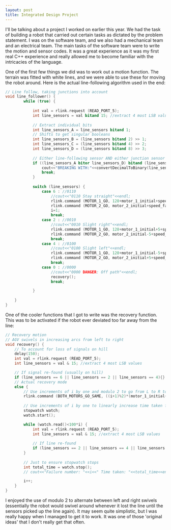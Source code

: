 ```yaml
---
layout: post
title: Integrated Design Project
---
```

I'll be talking about a project I worked on earlier this year. We had the task of building a robot that carried out certain tasks as dictated by the problem statement. I was on the software team, and we also had a mechanical team and an electrical team. The main tasks of the software team were to write the motion and sensor codes. It was a great experience as it was my first real C++ experience and really allowed me to become familiar with the intricacies of the language.

One of the first few things we did was to work out a motion function. The terrain was fitted with white lines, and we were able to use these for moving the robot around. Here is the actual line-following algorithm used in the end:
```c++
// Line follow, taking junctions into account
void line_follower() {
	    while (true) {
		
            int val = rlink.request (READ_PORT_5);
            int line_sensors = val bitand 15; //extract 4 most LSB values
            
            // Extract individual bits
            int line_sensors_A = line_sensors bitand 1;
            // Shifts to get singular booleans
            int line_sensors_B = (line_sensors bitand 2) >> 1;
            int line_sensors_C = (line_sensors bitand 4) >> 2;
            int line_sensors_D = (line_sensors bitand 8) >> 3;
            
            // Either line-following sensor AND either junction sensor
            if ((line_sensors_A bitor line_sensors_D) bitand (line_sensors_B bitor line_sensors_C)){
                cout<<"BREAKING WITH:"<<convertDecimalToBinary(line_sensors)<<endl;
                break;
            }
            
            switch (line_sensors) {
                case 6 : //0110
                    //cout<<"0110 Stay straight"<<endl;
                    rlink.command (MOTOR_1_GO, 128+motor_1_initial+speed_factor);
                    rlink.command (MOTOR_2_GO, motor_2_initial+speed_factor);
                    i=1;
                    break;
                case 2 : //0010
                    //cout<<"0010 Slight right"<<endl;
                    rlink.command (MOTOR_1_GO, 128+motor_1_initial+5+speed_factor);
                    rlink.command (MOTOR_2_GO, motor_2_initial-5+speed_factor);
                    break;
                case 4 : //0100
                    //cout<<"0100 Slight left"<<endl;
                    rlink.command (MOTOR_1_GO, 128+motor_1_initial-5+speed_factor);
                    rlink.command (MOTOR_2_GO, motor_2_initial+5+speed_factor);
                    break;
                case 0 : //0000
                    //cout<<"0000 DANGER: Off path"<<endl;
                    recovery();
                    break;

            }
            
    }
}
```
One of the cooler functions that I got to write was the recovery function. This was to be activated if the robot ever deviated too far away from the line:
```c++
// Recovery motion
// AGV swivels in increasing arcs from left to right
void recovery() {
    // To account for loss of signals on hill
    delay(150);
	int val = rlink.request (READ_PORT_5);
	int line_sensors = val & 15; //extract 4 most LSB values 

    // If signal re-found (usually on hill)
    if (line_sensors == 6 || line_sensors == 2 || line_sensors == 4){}
    // Actual recovery mode
	else {
        // Use increments of i by one and modulo 2 to go from L to R to L to R...
        rlink.command (BOTH_MOTORS_GO_SAME, ((i+1)%2)*(motor_1_initial+speed_factor)+(i%2)*(128+motor_1_initial+speed_factor));
        
        // Use increments of i by one to linearly increase time taken for each L/R turn
        stopwatch watch;
        watch.start();

        while (watch.read()<100*i) {
            int val = rlink.request (READ_PORT_5);
            int line_sensors = val & 15; //extract 4 most LSB values
           
            // If line re-found
            if (line_sensors == 2 || line_sensors == 4 || line_sensors == 6) break;
        }
        
        // Just to ensure stopwatch stops
        int total_time = watch.stop();
        // cout<<"Failure number: "<<i<<" Time taken: "<<total_time<<endl;

        i++;
	}
}
```
I enjoyed the use of modulo 2 to alternate between left and right swivels (essentially the robot would swivel around whenever it lost the line until the sensors picked up the line again). It may seem quite simplistic, but I was really happy when I managed to get it to work. It was one of those 'original ideas' that I don't really get that often.
